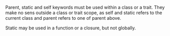 Parent, static and self keywords must be used within a class or a trait. They make no sens outside a class or trait scope, as self and static refers to the current class and parent refers to one of parent above.

Static may be used in a function or a closure, but not globally.